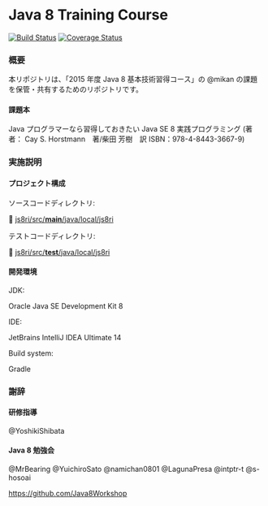 # Java 8 Training Course

[![Build Status](https://travis-ci.org/mikan/Java8TrainingCourse.svg)](https://travis-ci.org/mikan/Java8TrainingCourse)
[![Coverage Status](https://coveralls.io/repos/mikan/Java8TrainingCourse/badge.svg?branch=master&service=github)](https://coveralls.io/github/mikan/Java8TrainingCourse?branch=master)

### 概要

本リポジトリは、「2015 年度 Java 8 基本技術習得コース」の @mikan の課題を保管・共有するためのリポジトリです。

#### 課題本

Java プログラマーなら習得しておきたい Java SE 8 実践プログラミング
 (著者： Cay S. Horstmann　著/柴田 芳樹　訳 ISBN：978-4-8443-3667-9)

### 実施説明

#### プロジェクト構成

ソースコードディレクトリ:

:file_folder: [js8ri/src/**main**/java/local/js8ri](js8ri/src/main/java/local/js8ri)

テストコードディレクトリ:

:file_folder: [js8ri/src/**test**/java/local/js8ri](js8ri/src/test/java/local/js8ri)

#### 開発環境

JDK:

Oracle Java SE Development Kit 8

IDE:

JetBrains IntelliJ IDEA Ultimate 14

Build system:

Gradle

### 謝辞

#### 研修指導

@YoshikiShibata

#### Java 8 勉強会

@MrBearing @YuichiroSato @namichan0801 @LagunaPresa @intptr-t @s-hosoai

https://github.com/Java8Workshop
